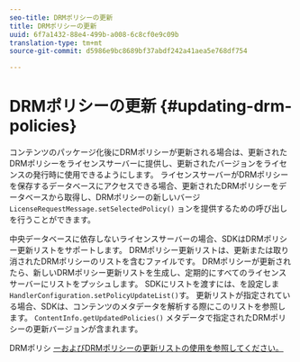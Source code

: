 ```yaml
---
seo-title: DRMポリシーの更新
title: DRMポリシーの更新
uuid: 6f7a1432-88e4-499b-a008-6c8cf0e9c09b
translation-type: tm+mt
source-git-commit: d5986e9bc8689bf37abdf242a41aea5e768df754

---
```



# DRMポリシーの更新 {#updating-drm-policies}

コンテンツのパッケージ化後にDRMポリシーが更新される場合は、更新されたDRMポリシーをライセンスサーバーに提供し、更新されたバージョンをライセンスの発行時に使用できるようにします。 ライセンスサーバーがDRMポリシーを保存するデータベースにアクセスできる場合、更新されたDRMポリシーをデータベースから取得し、DRMポリシーの新しいバージ `LicenseRequestMessage.setSelectedPolicy()` ョンを提供するための呼び出しを行うことができます。

中央データベースに依存しないライセンスサーバーの場合、SDKはDRMポリシー更新リストをサポートします。 DRMポリシー更新リストは、更新または取り消されたDRMポリシーのリストを含むファイルです。 DRMポリシーが更新されたら、新しいDRMポリシー更新リストを生成し、定期的にすべてのライセンスサーバーにリストをプッシュします。 SDKにリストを渡すには、を設定しま `HandlerConfiguration.setPolicyUpdateList()`す。 更新リストが指定されている場合、SDKは、コンテンツのメタデータを解析する際にこのリストを参照します。 `ContentInfo.getUpdatedPolicies()` メタデータで指定されたDRMポリシーの更新バージョンが含まれます。

DRMポリシ [ーおよび](../../../protecting-content/working-policies-overview/working-with-policies.md)[DRMポリシーの更新リストの使用を参照してください。](../../../protecting-content/working-policies-overview/policy-update-lists/working-with-policy-update-lists.md)